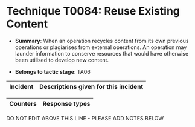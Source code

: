 # Technique T0084: Reuse Existing Content

* **Summary**: When an operation recycles content from its own previous operations or plagiarises from external operations. An operation may launder information to conserve resources that would have otherwise been utilised to develop new content.

* **Belongs to tactic stage**: TA06


| Incident | Descriptions given for this incident |
| -------- | -------------------- |



| Counters | Response types |
| -------- | -------------- |


DO NOT EDIT ABOVE THIS LINE - PLEASE ADD NOTES BELOW